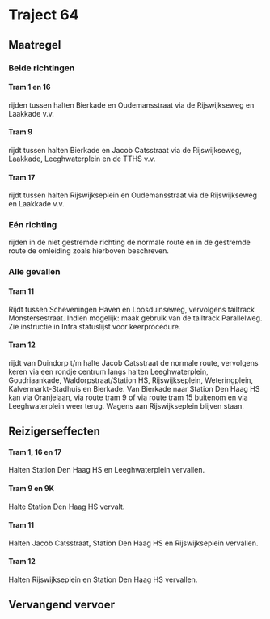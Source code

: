 # Traject 64 
## Maatregel
### Beide richtingen

#### Tram 1 en 16
rijden tussen halten Bierkade en Oudemansstraat via de Rijswijkseweg en Laakkade v.v.

#### Tram 9
rijdt tussen halten Bierkade en Jacob Catsstraat via de Rijswijkseweg, Laakkade, Leeghwaterplein en de TTHS v.v.

#### Tram 17
rijdt tussen halten Rijswijkseplein en Oudemansstraat via de Rijswijkseweg en Laakkade v.v.

### Eén richting
rijden in de niet gestremde richting de normale route en in de gestremde route de omleiding zoals hierboven beschreven.

### Alle gevallen

#### Tram 11
Rijdt tussen Scheveningen Haven en Loosduinseweg, vervolgens tailtrack Monstersestraat. Indien mogelijk: maak gebruik van de tailtrack Parallelweg. Zie instructie in Infra statuslijst voor keerprocedure.

#### Tram 12
rijdt van Duindorp t/m halte Jacob Catsstraat de normale route, vervolgens keren via een rondje centrum langs halten Leeghwaterplein, Goudriaankade, Waldorpstraat/Station HS, Rijswijkseplein, Weteringplein, Kalvermarkt-Stadhuis en Bierkade. Van Bierkade naar Station Den Haag HS kan via Oranjelaan, via route tram 9 of via route tram 15 buitenom en via Leeghwaterplein weer terug.
Wagens aan Rijswijkseplein blijven staan.

## Reizigerseffecten

#### Tram 1, 16 en 17
Halten Station Den Haag HS en Leeghwaterplein vervallen.

#### Tram 9 en 9K
Halte Station Den Haag HS vervalt.

#### Tram 11
Halten Jacob Catsstraat, Station Den Haag HS en Rijswijkseplein vervallen.

#### Tram 12
Halten Rijswijkseplein en Station Den Haag HS vervallen.

## Vervangend vervoer
